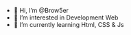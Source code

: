 - 👋 Hi, I’m @Brow5er
- 👀 I’m interested in Development Web
- 🌱 I’m currently learning Html, CSS & Js

<!---
Brow5er/Brow5er is a ✨ special ✨ repository because its `README.md` (this file) appears on your GitHub profile.
You can click the Preview link to take a look at your changes.
--->

